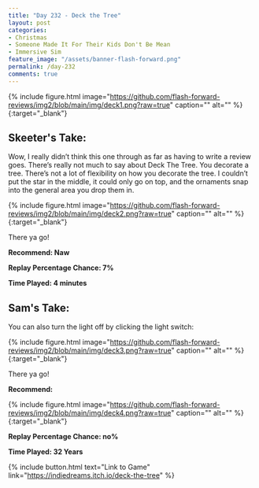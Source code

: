 ```yaml
---
title: "Day 232 - Deck the Tree"
layout: post
categories:
- Christmas
- Someone Made It For Their Kids Don't Be Mean
- Immersive Sim
feature_image: "/assets/banner-flash-forward.png"
permalink: /day-232
comments: true
---
```


{% include figure.html image="https://github.com/flash-forward-reviews/img2/blob/main/img/deck1.png?raw=true" caption="" alt="" %}{:target="_blank"}

## Skeeter's Take:

Wow, I really didn’t think this one through as far as having to write a review goes. There’s really not much to say about Deck The Tree. You decorate a tree. There’s not a lot of flexibility on how you decorate the tree. I couldn’t put the star in the middle, it could only go on top, and the ornaments snap into the general area you drop them in. 

{% include figure.html image="https://github.com/flash-forward-reviews/img2/blob/main/img/deck2.png?raw=true" caption="" alt="" %}{:target="_blank"}

There ya go!

**Recommend: Naw** 

**Replay Percentage Chance: 7%**

**Time Played: 4 minutes**

## Sam's Take:

You can also turn the light off by clicking the light switch:

{% include figure.html image="https://github.com/flash-forward-reviews/img2/blob/main/img/deck3.png?raw=true" caption="" alt="" %}{:target="_blank"}

There ya go!

**Recommend:**

{% include figure.html image="https://github.com/flash-forward-reviews/img2/blob/main/img/deck4.png?raw=true" caption="" alt="" %}{:target="_blank"}

**Replay Percentage Chance: no%**

**Time Played: 32 Years**

{% include button.html text="Link to Game" link="https://indiedreams.itch.io/deck-the-tree" %}